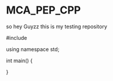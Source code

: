 # MCA_PEP_CPP


so hey Guyzz this is my testing repository 

#include<iostream>

using namespace std;

int main()
{
    
}
